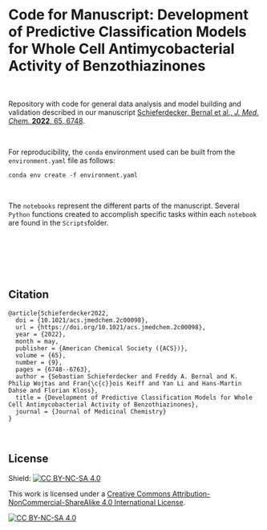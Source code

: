 # Code for Manuscript: Development of Predictive Classification Models for Whole Cell Antimycobacterial Activity of Benzothiazinones

&nbsp;

Repository with code for general data analysis and model building and validation described in our manuscript [Schieferdecker, Bernal et al., *J. Med. Chem.* **2022**, 65, 6748](https://pubs.acs.org/doi/abs/10.1021/acs.jmedchem.2c00098).

&nbsp;

For reproducibility, the `conda` environment used can be built from the `environment.yaml` file as follows:

```
conda env create -f environment.yaml
```
&nbsp;

The `notebooks` represent the different parts of the manuscript. Several `Python` functions created to accomplish specific tasks within each `notebook` are found in the `Scripts`folder.


&nbsp;

&nbsp;

&nbsp;

## Citation
```
@article{Schieferdecker2022,
  doi = {10.1021/acs.jmedchem.2c00098},
  url = {https://doi.org/10.1021/acs.jmedchem.2c00098},
  year = {2022},
  month = may,
  publisher = {American Chemical Society ({ACS})},
  volume = {65},
  number = {9},
  pages = {6748--6763},
  author = {Sebastian Schieferdecker and Freddy A. Bernal and K. Philip Wojtas and Fran{\c{c}}ois Keiff and Yan Li and Hans-Martin Dahse and Florian Kloss},
  title = {Development of Predictive Classification Models for Whole Cell Antimycobacterial Activity of Benzothiazinones},
  journal = {Journal of Medicinal Chemistry}
}
```

&nbsp;

## License

Shield: [![CC BY-NC-SA 4.0][cc-by-nc-sa-shield]][cc-by-nc-sa]

This work is licensed under a
[Creative Commons Attribution-NonCommercial-ShareAlike 4.0 International License][cc-by-nc-sa].

[![CC BY-NC-SA 4.0][cc-by-nc-sa-image]][cc-by-nc-sa]

[cc-by-nc-sa]: http://creativecommons.org/licenses/by-nc-sa/4.0/
[cc-by-nc-sa-image]: https://licensebuttons.net/l/by-nc-sa/4.0/88x31.png
[cc-by-nc-sa-shield]: https://img.shields.io/badge/License-CC%20BY--NC--SA%204.0-lightgrey.svg
